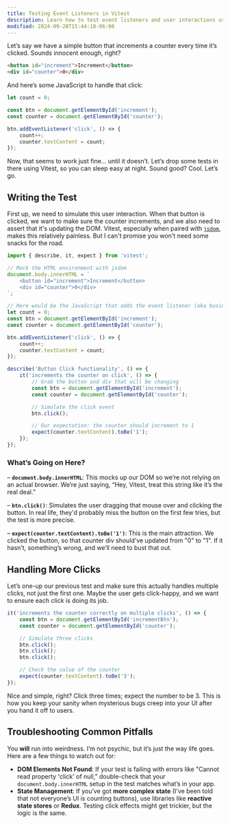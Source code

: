 ```yaml
---
title: Testing Event Listeners in Vitest
description: Learn how to test event listeners and user interactions using Vitest.
modified: 2024-09-28T15:44:18-06:00
---
```


Let’s say we have a simple button that increments a counter every time it’s clicked. Sounds innocent enough, right?

```html
<button id="increment">Increment</button>
<div id="counter">0</div>
```

And here’s some JavaScript to handle that click:

```javascript
let count = 0;

const btn = document.getElementById('increment');
const counter = document.getElementById('counter');

btn.addEventListener('click', () => {
	count++;
	counter.textContent = count;
});
```

Now, that seems to work just fine… until it doesn’t. Let’s drop some tests in there using Vitest, so you can sleep easy at night. Sound good? Cool. Let’s go.

## Writing the Test

First up, we need to simulate this user interaction. When that button is clicked, we want to make sure the counter increments, and we also need to assert that it's updating the DOM. Vitest, especially when paired with [`jsdom`](https://www.npmjs.com/package/jsdom), makes this relatively painless. But I can't promise you won't need some snacks for the road.

```javascript
import { describe, it, expect } from 'vitest';

// Mock the HTML environment with jsdom
document.body.innerHTML = `
	<button id="increment">Increment</button>
	<div id="counter">0</div>
`;

// Here would be the JavaScript that adds the event listener (aka business logic)
let count = 0;
const btn = document.getElementById('increment');
const counter = document.getElementById('counter');

btn.addEventListener('click', () => {
	count++;
	counter.textContent = count;
});

describe('Button Click functionality', () => {
	it('increments the counter on click', () => {
		// Grab the button and div that will be changing
		const btn = document.getElementById('increment');
		const counter = document.getElementById('counter');

		// Simulate the click event
		btn.click();

		// Our expectation: the counter should increment to 1
		expect(counter.textContent).toBe('1');
	});
});
```

### What’s Going on Here?

– **`document.body.innerHTML`**: This mocks up our DOM so we’re not relying on an actual browser. We’re just saying, “Hey, Vitest, treat this string like it’s the real deal.”

– **`btn.click()`**: Simulates the user dragging that mouse over and clicking the button. In real life, they'd probably miss the button on the first few tries, but the test is more precise.

– **`expect(counter.textContent).toBe('1')`**: This is the main attraction. We clicked the button, so that counter div should’ve updated from "0" to "1". If it hasn’t, something’s wrong, and we’ll need to bust that out.

## Handling More Clicks

Let’s one-up our previous test and make sure this actually handles multiple clicks, not just the first one. Maybe the user gets click-happy, and we want to ensure each click is doing its job.

```javascript
it('increments the counter correctly on multiple clicks', () => {
	const btn = document.getElementById('incrementBtn');
	const counter = document.getElementById('counter');

	// Simulate three clicks
	btn.click();
	btn.click();
	btn.click();

	// Check the value of the counter
	expect(counter.textContent).toBe('3');
});
```

Nice and simple, right? Click three times; expect the number to be 3. This is how you keep your sanity when mysterious bugs creep into your UI after you hand it off to users.

## Troubleshooting Common Pitfalls

You **will** run into weirdness. I’m not psychic, but it’s just the way life goes. Here are a few things to watch out for:

- **DOM Elements Not Found**: If your test is failing with errors like "Cannot read property 'click' of null,” double-check that your `document.body.innerHTML` setup in the test matches what’s in your app.
- **State Management**: If you’ve got **more complex state** (I've been told that not everyone’s UI is counting buttons), use libraries like **reactive state stores** or **Redux**. Testing click effects might get trickier, but the logic is the same.
